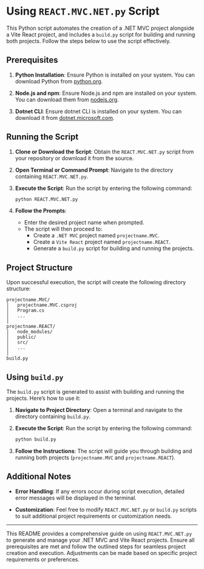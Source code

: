 # Using `REACT.MVC.NET.py` Script

This Python script automates the creation of a .NET MVC project alongside a Vite React project, and includes a `build.py` script for building and running both projects. Follow the steps below to use the script effectively.

## Prerequisites

1. **Python Installation**: Ensure Python is installed on your system. You can download Python from [python.org](https://www.python.org/downloads/).

2. **Node.js and npm**: Ensure Node.js and npm are installed on your system. You can download them from [nodejs.org](https://nodejs.org/).

3. **Dotnet CLI**: Ensure dotnet CLI is installed on your system. You can download it from [dotnet.microsoft.com](https://dotnet.microsoft.com/download).

## Running the Script

1. **Clone or Download the Script**: Obtain the `REACT.MVC.NET.py` script from your repository or download it from the source.

2. **Open Terminal or Command Prompt**: Navigate to the directory containing `REACT.MVC.NET.py`.

3. **Execute the Script**: Run the script by entering the following command:

   ```bash
   python REACT.MVC.NET.py
   ```

4. **Follow the Prompts**:
   - Enter the desired project name when prompted.
   - The script will then proceed to:
     - Create a `.NET MVC` project named `projectname.MVC`.
     - Create a `Vite React` project named `projectname.REACT`.
     - Generate a `build.py` script for building and running the projects.

## Project Structure

Upon successful execution, the script will create the following directory structure:

```
projectname.MVC/
│   projectname.MVC.csproj
│   Program.cs
│   ...
│
projectname.REACT/
│   node_modules/
│   public/
│   src/
│   ...
│
build.py
```

## Using `build.py`

The `build.py` script is generated to assist with building and running the projects. Here’s how to use it:

1. **Navigate to Project Directory**: Open a terminal and navigate to the directory containing `build.py`.

2. **Execute the Script**: Run the script by entering the following command:

   ```bash
   python build.py
   ```

3. **Follow the Instructions**: The script will guide you through building and running both projects (`projectname.MVC` and `projectname.REACT`).

## Additional Notes

- **Error Handling**: If any errors occur during script execution, detailed error messages will be displayed in the terminal.

- **Customization**: Feel free to modify `REACT.MVC.NET.py` or `build.py` scripts to suit additional project requirements or customization needs.

---

This README provides a comprehensive guide on using `REACT.MVC.NET.py` to generate and manage your .NET MVC and Vite React projects. Ensure all prerequisites are met and follow the outlined steps for seamless project creation and execution. Adjustments can be made based on specific project requirements or preferences.
